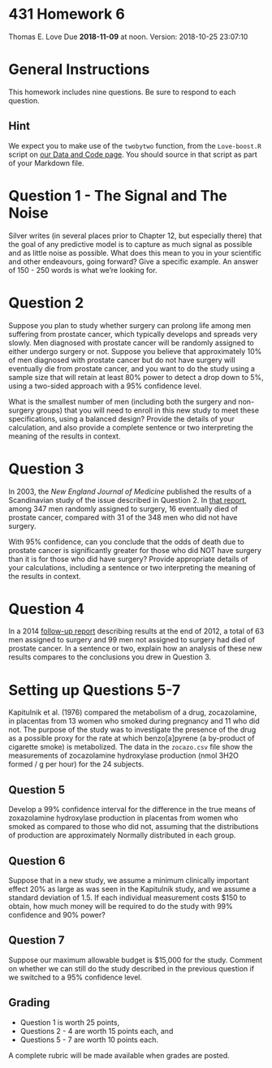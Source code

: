 431 Homework 6
================
Thomas E. Love
Due **2018-11-09** at noon. Version: 2018-10-25 23:07:10

# General Instructions

This homework includes nine questions. Be sure to respond to each
question.

## Hint

We expect you to make use of the `twobytwo` function, from the
`Love-boost.R` script on [our Data and Code
page](https://github.com/THOMASELOVE/431-2018-data). You should source
in that script as part of your Markdown file.

# Question 1 - The Signal and The Noise

Silver writes (in several places prior to Chapter 12, but especially
there) that the goal of any predictive model is to capture as much
signal as possible and as little noise as possible. What does this mean
to you in your scientific and other endeavours, going forward? Give a
specific example. An answer of 150 - 250 words is what we’re looking
for.

# Question 2

Suppose you plan to study whether surgery can prolong life among men
suffering from prostate cancer, which typically develops and spreads
very slowly. Men diagnosed with prostate cancer will be randomly
assigned to either undergo surgery or not. Suppose you believe that
approximately 10% of men diagnosed with prostate cancer but do not have
surgery will eventually die from prostate cancer, and you want to do the
study using a sample size that will retain at least 80% power to detect
a drop down to 5%, using a two-sided approach with a 95% confidence
level.

What is the smallest number of men (including both the surgery and
non-surgery groups) that you will need to enroll in this new study to
meet these specifications, using a balanced design? Provide the details
of your calculation, and also provide a complete sentence or two
interpreting the meaning of the results in context.

# Question 3

In 2003, the *New England Journal of Medicine* published the results of
a Scandinavian study of the issue described in Question 2. In [that
report](http://www.nejm.org/doi/10.1056/NEJMoa012794), among 347 men
randomly assigned to surgery, 16 eventually died of prostate cancer,
compared with 31 of the 348 men who did not have surgery.

With 95% confidence, can you conclude that the odds of death due to
prostate cancer is significantly greater for those who did NOT have
surgery than it is for those who did have surgery? Provide appropriate
details of your calculations, including a sentence or two interpreting
the meaning of the results in context.

# Question 4

In a 2014 [follow-up
report](http://www.nejm.org/doi/full/10.1056/NEJMoa1311593#t=article)
describing results at the end of 2012, a total of 63 men assigned to
surgery and 99 men not assigned to surgery had died of prostate cancer.
In a sentence or two, explain how an analysis of these new results
compares to the conclusions you drew in Question 3.

# Setting up Questions 5-7

Kapitulnik et al. (1976) compared the metabolism of a drug,
zocazolamine, in placentas from 13 women who smoked during pregnancy and
11 who did not. The purpose of the study was to investigate the presence
of the drug as a possible proxy for the rate at which benzo\[a\]pyrene
(a by-product of cigarette smoke) is metabolized. The data in the
`zocazo.csv` file show the measurements of zocazolamine hydroxylase
production (nmol 3H2O formed / g per hour) for the 24 subjects.

## Question 5

Develop a 99% confidence interval for the difference in the true means
of zoxazolamine hydroxylase production in placentas from women who
smoked as compared to those who did not, assuming that the distributions
of production are approximately Normally distributed in each group.

## Question 6

Suppose that in a new study, we assume a minimum clinically important
effect 20% as large as was seen in the Kapitulnik study, and we assume a
standard deviation of 1.5. If each individual measurement costs $150 to
obtain, how much money will be required to do the study with 99%
confidence and 90% power?

## Question 7

Suppose our maximum allowable budget is $15,000 for the study. Comment
on whether we can still do the study described in the previous question
if we switched to a 95% confidence level.

## Grading

  - Question 1 is worth 25 points,
  - Questions 2 - 4 are worth 15 points each, and
  - Questions 5 - 7 are worth 10 points each.

A complete rubric will be made available when grades are posted.
